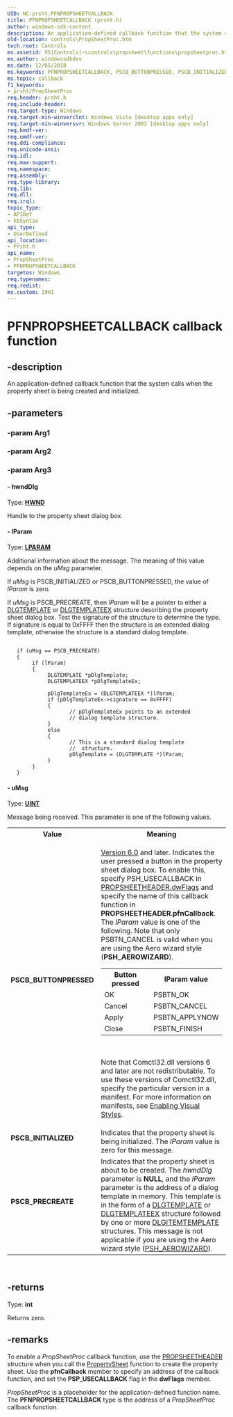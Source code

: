 ```yaml
---
UID: NC:prsht.PFNPROPSHEETCALLBACK
title: PFNPROPSHEETCALLBACK (prsht.h)
author: windows-sdk-content
description: An application-defined callback function that the system calls when the property sheet is being created and initialized.
old-location: controls\PropSheetProc.htm
tech.root: Controls
ms.assetid: VS|Controls|~\controls\propsheet\functions\propsheetproc.htm
ms.author: windowssdkdev
ms.date: 12/05/2018
ms.keywords: PFNPROPSHEETCALLBACK, PSCB_BUTTONPRESSED, PSCB_INITIALIZED, PSCB_PRECREATE, PropSheetProc, PropSheetProc callback, PropSheetProc callback function [Windows Controls], _win32_PropSheetProc, _win32_PropSheetProc_cpp, controls.PropSheetProc, controls._win32_PropSheetProc, prsht/PFNPROPSHEETCALLBACK, prsht/PropSheetProc
ms.topic: callback
f1_keywords:
- prsht/PropSheetProc
req.header: prsht.h
req.include-header: 
req.target-type: Windows
req.target-min-winverclnt: Windows Vista [desktop apps only]
req.target-min-winversvr: Windows Server 2003 [desktop apps only]
req.kmdf-ver: 
req.umdf-ver: 
req.ddi-compliance: 
req.unicode-ansi: 
req.idl: 
req.max-support: 
req.namespace: 
req.assembly: 
req.type-library: 
req.lib: 
req.dll: 
req.irql: 
topic_type:
- APIRef
- kbSyntax
api_type:
- UserDefined
api_location:
- Prsht.h
api_name:
- PropSheetProc
- PFNPROPSHEETCALLBACK
targetos: Windows
req.typenames: 
req.redist: 
ms.custom: 19H1
---
```


# PFNPROPSHEETCALLBACK callback function


## -description


An application-defined callback function that the system calls when the property sheet is being created and initialized.


## -parameters




### -param Arg1


### -param Arg2


### -param Arg3








#### - hwndDlg

Type: <b><a href="https://docs.microsoft.com/windows/desktop/WinProg/windows-data-types">HWND</a></b>

Handle to the property sheet dialog box.


#### - lParam

Type: <b><a href="https://docs.microsoft.com/windows/desktop/WinProg/windows-data-types">LPARAM</a></b>

Additional information about the message. The meaning of this value depends on the <i>uMsg</i> parameter. 

If <i>uMsg</i> is  PSCB_INITIALIZED or PSCB_BUTTONPRESSED, the value of <i>lParam</i> is zero.

If <i>uMsg</i> is PSCB_PRECREATE, then <i>lParam</i> will be a pointer to either a  <a href="https://docs.microsoft.com/windows/desktop/api/winuser/ns-winuser-dlgtemplate">DLGTEMPLATE</a> or <a href="https://docs.microsoft.com/windows/desktop/dlgbox/dlgtemplateex">DLGTEMPLATEEX</a> structure describing the property sheet dialog box. Test the signature of the structure to determine the type. If signature is equal to 0xFFFF then the structure is an extended dialog template, otherwise the structure is a standard dialog template.


```

   if (uMsg == PSCB_PRECREATE) 
   {
        if (lParam)
        {
             DLGTEMPLATE *pDlgTemplate;
             DLGTEMPLATEEX *pDlgTemplateEx;
            
             pDlgTemplateEx = (DLGTEMPLATEEX *)lParam;
             if (pDlgTemplateEx->signature == 0xFFFF)
             {
                    // pDlgTemplateEx points to an extended  
                    // dialog template structure.
             }
             else
             {
                    // This is a standard dialog template
                    //  structure.
                    pDlgTemplate = (DLGTEMPLATE *)lParam;
             }
        }    
   }
```



#### - uMsg

Type: <b><a href="https://docs.microsoft.com/windows/desktop/WinProg/windows-data-types">UINT</a></b>

Message being received. This parameter is one of the following values.

<table>
<tr>
<th>Value</th>
<th>Meaning</th>
</tr>
<tr>
<td width="40%"><a id="PSCB_BUTTONPRESSED"></a><a id="pscb_buttonpressed"></a><dl>
<dt><b>PSCB_BUTTONPRESSED</b></dt>
</dl>
</td>
<td width="60%">

<a href="https://docs.microsoft.com/windows/desktop/Controls/common-control-versions">Version 6.0</a> and later. Indicates the user pressed a button in the property sheet dialog box. To enable this, specify PSH_USECALLBACK in <a href="https://docs.microsoft.com/windows/desktop/api/prsht/ns-prsht-propsheetheadera_v2">PROPSHEETHEADER.dwFlags</a> and specify the name of this callback function in <b>PROPSHEETHEADER.pfnCallback</b>. The <i>lParam</i> value is one of the following. Note that only PSBTN_CANCEL is valid when you are using the Aero wizard style (<b>PSH_AEROWIZARD</b>).

<table class="clsStd">
<tr>
<th>Button pressed</th>
<th>lParam value</th>
</tr>
<tr>
<td>OK</td>
<td>PSBTN_OK</td>
</tr>
<tr>
<td>Cancel</td>
<td>PSBTN_CANCEL</td>
</tr>
<tr>
<td>Apply</td>
<td>PSBTN_APPLYNOW</td>
</tr>
<tr>
<td>Close</td>
<td>PSBTN_FINISH</td>
</tr>
</table>
 

Note that Comctl32.dll versions 6 and later are not redistributable. To use these versions of Comctl32.dll, specify the particular version in a manifest. For more information on manifests, see <a href="https://docs.microsoft.com/windows/desktop/Controls/cookbook-overview">Enabling Visual Styles</a>.

</td>
</tr>
<tr>
<td width="40%"><a id="PSCB_INITIALIZED"></a><a id="pscb_initialized"></a><dl>
<dt><b>PSCB_INITIALIZED</b></dt>
</dl>
</td>
<td width="60%">
Indicates that the property sheet is being initialized. The <i>lParam</i> value is zero for this message.

</td>
</tr>
<tr>
<td width="40%"><a id="PSCB_PRECREATE"></a><a id="pscb_precreate"></a><dl>
<dt><b>PSCB_PRECREATE</b></dt>
</dl>
</td>
<td width="60%">
Indicates that the property sheet is about to be created. The <i>hwndDlg</i> parameter is <b>NULL</b>, and the <i>lParam</i> parameter is the address of a dialog template in memory. This template is in the form of a <a href="https://docs.microsoft.com/windows/desktop/api/winuser/ns-winuser-dlgtemplate">DLGTEMPLATE</a> or <a href="https://docs.microsoft.com/windows/desktop/dlgbox/dlgtemplateex">DLGTEMPLATEEX</a> structure followed by one or more <a href="https://docs.microsoft.com/windows/desktop/api/winuser/ns-winuser-dlgitemtemplate">DLGITEMTEMPLATE</a> structures. This message is not applicable if you are using the Aero wizard style (<a href="https://docs.microsoft.com/windows/desktop/api/prsht/ns-prsht-propsheetheadera_v2">PSH_AEROWIZARD</a>).

</td>
</tr>
</table>
 


## -returns



Type: <b>int</b>

Returns zero.




## -remarks



To enable a <i>PropSheetProc</i> callback function, use the <a href="https://docs.microsoft.com/windows/desktop/api/prsht/ns-prsht-propsheetheadera_v2">PROPSHEETHEADER</a> structure when you call the <a href="https://docs.microsoft.com/windows/desktop/api/prsht/nf-prsht-propertysheeta">PropertySheet</a> function to create the property sheet. Use the <b>pfnCallback</b> member to specify an address of the callback function, and set the <b>PSP_USECALLBACK</b> flag in the <b>dwFlags</b> member.

<i>PropSheetProc</i> is a placeholder for the application-defined function name. The <b>PFNPROPSHEETCALLBACK</b> type is the address of a <i>PropSheetProc</i> callback function.




